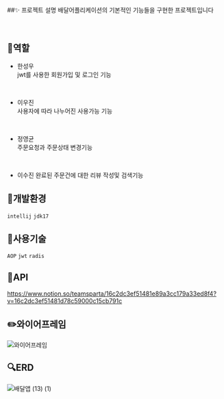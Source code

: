 ##✨ 프로젝트 설명
배달어플리케이션의 기본적인 기능들을 구현한 프로젝트입니다</br>
</br>
</br>

## 📝역할

- 한성우</br>
jwt를 사용한 회원가입 및 로그인 기능</br>
</br>

- 이우진</br>
사용자에 따라 나누어진 사용가능 기능</br>
</br>

- 정영균</br>
주문요청과 주문상태 변경기능</br>
</br>

- 이수진
완료된 주문건에 대한 리뷰 작성및 검색기능</br>

## 🔧개발환경
```intellij```  ```jdk17``` 


## 🔨사용기술
```AOP```
```jwt```
```radis```


## 📄API
https://www.notion.so/teamsparta/16c2dc3ef51481e89a3cc179a33ed8f4?v=16c2dc3ef51481d78c59000c15cb791c

## ✏️와이어프레임
![와이어프레임](https://github.com/user-attachments/assets/2ef323ee-c35b-4912-8e43-e0fab22dc4b0)


## 🔍️ERD
![배달앱 (13) (1)](https://github.com/user-attachments/assets/ea149329-d7e1-4075-9e3f-9f0b7f134d50)


  
